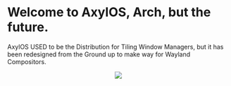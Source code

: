 # Welcome to AxylOS, Arch, but the future.

AxylOS USED to be the Distribution for Tiling Window Managers, but it has been redesigned from the Ground up to make way for Wayland Compositors.

<p align="center">
<a href="https://axyl.org" target="_blank"><img src="https://raw.githubusercontent.com/axyl-os/repo-artwork/main/blob/hyprland-logo.gif)" width="auto" height="auto"/></a>
</p>

